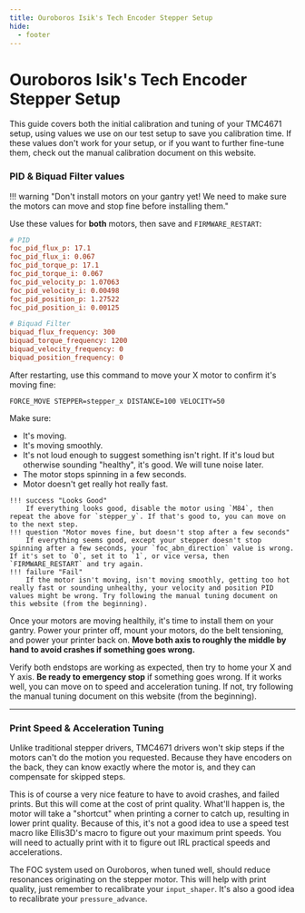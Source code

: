 ```yaml
---
title: Ouroboros Isik's Tech Encoder Stepper Setup
hide:
  - footer
---
```


# Ouroboros Isik's Tech Encoder Stepper Setup

This guide covers both the initial calibration and tuning of your TMC4671 setup, using values we use on our test setup to save you calibration time. If these values don't work for your setup, or if you want to further fine-tune them, check out the manual calibration document on this website.

### PID & Biquad Filter values

!!! warning "Don't install motors on your gantry yet! We need to make sure the motors can move and stop fine before installing them."

Use these values for **both** motors, then save and `FIRMWARE_RESTART`:

``````ini
# PID
foc_pid_flux_p: 17.1
foc_pid_flux_i: 0.067
foc_pid_torque_p: 17.1
foc_pid_torque_i: 0.067
foc_pid_velocity_p: 1.07063
foc_pid_velocity_i: 0.00498
foc_pid_position_p: 1.27522
foc_pid_position_i: 0.00125

# Biquad Filter
biquad_flux_frequency: 300
biquad_torque_frequency: 1200
biquad_velocity_frequency: 0
biquad_position_frequency: 0
``````

After restarting, use this command to move your X motor to confirm it's moving fine:

``````
FORCE_MOVE STEPPER=stepper_x DISTANCE=100 VELOCITY=50
``````

Make sure:

   - It's moving.
   - It's moving smoothly.
   - It's not loud enough to suggest something isn't right. If it's loud but otherwise sounding "healthy", it's good. We will tune noise later.
   - The motor stops spinning in a few seconds.
   - Motor doesn't get really hot really fast.
     <br> 

    !!! success "Looks Good"
        If everything looks good, disable the motor using `M84`, then repeat the above for `stepper_y`. If that's good to, you can move on to the next step.
    !!! question "Motor moves fine, but doesn't stop after a few seconds"
        If everything seems good, except your stepper doesn't stop spinning after a few seconds, your `foc_abn_direction` value is wrong. If it's set to `0`, set it to `1`, or vice versa, then `FIRMWARE_RESTART` and try again.
    !!! failure "Fail"
        If the motor isn't moving, isn't moving smoothly, getting too hot really fast or sounding unhealthy, your velocity and position PID values might be wrong. Try following the manual tuning document on this website (from the beginning). 


Once your motors are moving healthily, it's time to install them on your gantry. Power your printer off, mount your motors, do the belt tensioning, and power your printer back on. **Move both axis to roughly the middle by hand to avoid crashes if something goes wrong.**

Verify both endstops are working as expected, then try to home your X and Y axis. **Be ready to emergency stop** if something goes wrong. If it works well, you can move on to speed and acceleration tuning. If not, try following the manual tuning document on this website (from the beginning).

---
### Print Speed & Acceleration Tuning
Unlike traditional stepper drivers, TMC4671 drivers won't skip steps if the motors can't do the motion you requested. Because they have encoders on the back, they can know exactly where the motor is, and they can compensate for skipped steps.

This is of course a very nice feature to have to avoid crashes, and failed prints. But this will come at the cost of print quality. What'll happen is, the motor will take a "shortcut" when printing a corner to catch up, resulting in lower print quality. Because of this, it's not a good idea to use a speed test macro like Ellis3D's macro to figure out your maximum print speeds. You will need to actually print with it to figure out IRL practical speeds and accelerations.

The FOC system used on Ouroboros, when tuned well, should reduce resonances originating on the stepper motor. This will help with print quality, just remember to recalibrate your `input_shaper`. It's also a good idea to recalibrate your `pressure_advance`.
